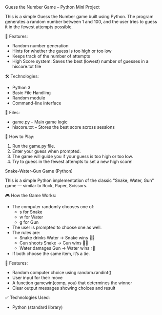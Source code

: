 Guess the Number Game – Python Mini Project

This is a simple Guess the Number game built using Python. The program generates a random number between 1 and 100, and the user tries to guess it in the fewest attempts possible.

🧠 Features:
- Random number generation
- Hints for whether the guess is too high or too low
- Keeps track of the number of attempts
- High Score system: Saves the best (lowest) number of guesses in a hiscore.txt file

🛠 Technologies:
- Python 3
- Basic File Handling
- Random module
- Command-line interface

📁 Files:
- game.py – Main game logic
- hiscore.txt – Stores the best score across sessions

🚀 How to Play:
1. Run the game.py file.
2. Enter your guess when prompted.
3. The game will guide you if your guess is too high or too low.
4. Try to guess in the fewest attempts to set a new high score!



Snake-Water-Gun Game (Python)

This is a simple Python implementation of the classic "Snake, Water, Gun" game — similar to Rock, Paper, Scissors.

🎮 How the Game Works:
- The computer randomly chooses one of:  
  - s for Snake  
  - w for Water  
  - g for Gun  
- The user is prompted to choose one as well.
- The rules are:
  - Snake drinks Water → Snake wins 🐍💧
  - Gun shoots Snake → Gun wins 🔫🐍
  - Water damages Gun → Water wins 💧🔫
- If both choose the same item, it’s a tie.

📄 Features:
- Random computer choice using random.randint()
- User input for their move
- A function gamewin(comp, you) that determines the winner
- Clear output messages showing choices and result

✅ Technologies Used:
- Python (standard library)


   
